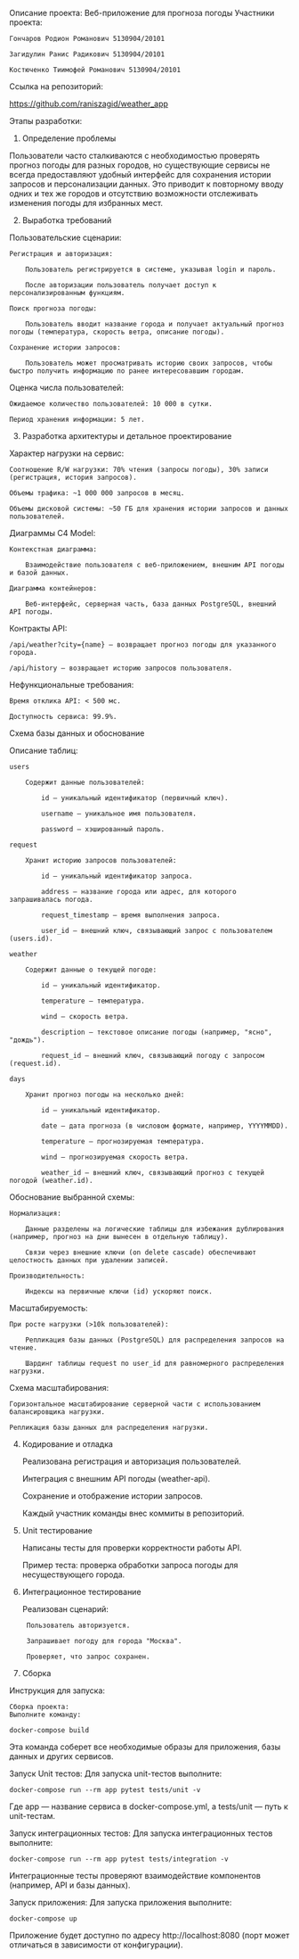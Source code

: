 Описание проекта: Веб-приложение для прогноза погоды
Участники проекта:

    Гончаров Родион Романович 5130904/20101

    Загидулин Ранис Радикович 5130904/20101

    Костюченко Тиимофей Романович 5130904/20101

Ссылка на репозиторий:

https://github.com/raniszagid/weather_app

Этапы разработки:
1. Определение проблемы

Пользователи часто сталкиваются с необходимостью проверять прогноз погоды для разных городов, но существующие сервисы не всегда предоставляют удобный интерфейс для сохранения истории запросов и персонализации данных. Это приводит к повторному вводу одних и тех же городов и отсутствию возможности отслеживать изменения погоды для избранных мест.

2. Выработка требований

Пользовательские сценарии:

    Регистрация и авторизация:

        Пользователь регистрируется в системе, указывая login и пароль.

        После авторизации пользователь получает доступ к персонализированным функциям.

    Поиск прогноза погоды:

        Пользователь вводит название города и получает актуальный прогноз погоды (температура, скорость ветра, описание погоды).

    Сохранение истории запросов:

        Пользователь может просматривать историю своих запросов, чтобы быстро получить информацию по ранее интересовавшим городам.

Оценка числа пользователей:

    Ожидаемое количество пользователей: 10 000 в сутки.

    Период хранения информации: 5 лет.

3. Разработка архитектуры и детальное проектирование

Характер нагрузки на сервис:

    Соотношение R/W нагрузки: 70% чтения (запросы погоды), 30% записи (регистрация, история запросов).

    Объемы трафика: ~1 000 000 запросов в месяц.

    Объемы дисковой системы: ~50 ГБ для хранения истории запросов и данных пользователей.

Диаграммы C4 Model:

    Контекстная диаграмма:

        Взаимодействие пользователя с веб-приложением, внешним API погоды и базой данных.

    Диаграмма контейнеров:

        Веб-интерфейс, серверная часть, база данных PostgreSQL, внешний API погоды.

Контракты API:

    /api/weather?city={name} — возвращает прогноз погоды для указанного города.

    /api/history — возвращает историю запросов пользователя.

Нефункциональные требования:

    Время отклика API: < 500 мс.

    Доступность сервиса: 99.9%.

Схема базы данных и обоснование

Описание таблиц:

    users

        Содержит данные пользователей:

            id — уникальный идентификатор (первичный ключ).

            username — уникальное имя пользователя.

            password — хэшированный пароль.

    request

        Хранит историю запросов пользователей:

            id — уникальный идентификатор запроса.

            address — название города или адрес, для которого запрашивалась погода.

            request_timestamp — время выполнения запроса.

            user_id — внешний ключ, связывающий запрос с пользователем (users.id).

    weather

        Содержит данные о текущей погоде:

            id — уникальный идентификатор.

            temperature — температура.

            wind — скорость ветра.

            description — текстовое описание погоды (например, "ясно", "дождь").

            request_id — внешний ключ, связывающий погоду с запросом (request.id).

    days

        Хранит прогноз погоды на несколько дней:

            id — уникальный идентификатор.

            date — дата прогноза (в числовом формате, например, YYYYMMDD).

            temperature — прогнозируемая температура.

            wind — прогнозируемая скорость ветра.

            weather_id — внешний ключ, связывающий прогноз с текущей погодой (weather.id).

Обоснование выбранной схемы:

    Нормализация:

        Данные разделены на логические таблицы для избежания дублирования (например, прогноз на дни вынесен в отдельную таблицу).

        Связи через внешние ключи (on delete cascade) обеспечивают целостность данных при удалении записей.

    Производительность:

        Индексы на первичные ключи (id) ускоряют поиск.

Масштабируемость:

    При росте нагрузки (>10k пользователей):

        Репликация базы данных (PostgreSQL) для распределения запросов на чтение.

        Шардинг таблицы request по user_id для равномерного распределения нагрузки.
	
Схема масштабирования:

    Горизонтальное масштабирование серверной части с использованием балансировщика нагрузки.

    Репликация базы данных для распределения нагрузки.

4. Кодирование и отладка

    Реализована регистрация и авторизация пользователей.

    Интеграция с внешним API погоды (weather-api).

    Сохранение и отображение истории запросов.

    Каждый участник команды внес коммиты в репозиторий.

5. Unit тестирование

    Написаны тесты для проверки корректности работы API.

    Пример теста: проверка обработки запроса погоды для несуществующего города.

6. Интеграционное тестирование

    Реализован сценарий:

        Пользователь авторизуется.

        Запрашивает погоду для города "Москва".

        Проверяет, что запрос сохранен.

7. Сборка

Инструкция для запуска:

    Сборка проекта:
    Выполните команду:

	docker-compose build

Эта команда соберет все необходимые образы для приложения, базы данных и других сервисов.

Запуск Unit тестов:
Для запуска unit-тестов выполните:

	docker-compose run --rm app pytest tests/unit -v

Где app — название сервиса в docker-compose.yml, а tests/unit — путь к unit-тестам.

Запуск интеграционных тестов:
Для запуска интеграционных тестов выполните:

	docker-compose run --rm app pytest tests/integration -v

Интеграционные тесты проверяют взаимодействие компонентов (например, API и базы данных).

Запуск приложения:
Для запуска приложения выполните:

	docker-compose up

Приложение будет доступно по адресу http://localhost:8080 (порт может отличаться в зависимости от конфигурации).
